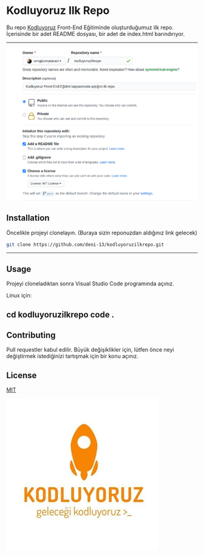 # Kodluyoruz Ilk Repo

Bu repo [Kodluyoruz](https://www.kodluyoruz.org) Front-End Eğitiminde oluşturduğumuz ilk repo. İçerisinde bir adet README dosyası, bir adet de index.html barındırıyor.


------------------------------------------------------
![markdown](https://raw.githubusercontent.com/Kodluyoruz/taskforce/main/git/odev1/figures/github.png)


## Installation
Öncelikle projeyi clonelayın. (Buraya sizin reponuzdan aldığınız link gelecek)
```bash
git clone https://github.com/deni-13/kodluyoruzilkrepo.git
```
----------------------------------------------------------------

 ## Usage

 Projeyi cloneladıktan sonra Visual Studio Code programında açınız.

Linux için:

cd kodluyoruzilkrepo code .
-----------------------------------------------------------------
## Contributing
Pull requestler kabul edilir. Büyük değişiklikler için, lütfen önce neyi değiştirmek istediğinizi tartışmak için bir konu açınız.

## License
[MIT](https://choosealicense.com/licenses/mit/)

![Kodluyoruz Gorsel Logo](https://raw.githubusercontent.com/Kodluyoruz/taskforce/git/git/markdown-nedir-nasil-kullaniriz-/figures/kodluyoruz_logo.jpg)